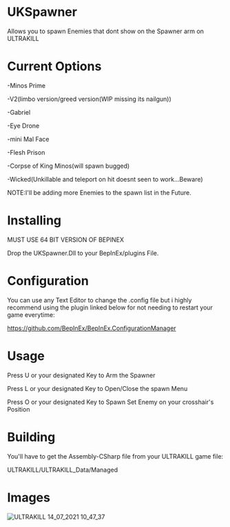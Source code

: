 # UKSpawner
Allows you to spawn Enemies that dont show on the Spawner arm on ULTRAKILL

# Current Options

-Minos Prime

-V2(limbo version/greed version(WIP missing its nailgun))

-Gabriel

-Eye Drone

-mini Mal Face

-Flesh Prison

-Corpse of King Minos(will spawn bugged)

-Wicked(Unkillable and teleport on hit doesnt seen to work...Beware)

NOTE:I'll be adding more Enemies to the spawn list in the Future.

# Installing

MUST USE 64 BIT VERSION OF BEPINEX

Drop the UKSpawner.Dll to your BepInEx/plugins File.

# Configuration

You can use any Text Editor to change the .config file but i highly recommend using the plugin linked below for not needing to restart your game everytime:

https://github.com/BepInEx/BepInEx.ConfigurationManager

# Usage

Press U or your designated Key to Arm the Spawner

Press L or your designated Key to Open/Close the spawn Menu

Press O or your designated Key to Spawn Set Enemy on your crosshair's Position

# Building

You'll have to get the Assembly-CSharp file from your ULTRAKILL game file:

ULTRAKILL/ULTRAKILL_Data/Managed

# Images

![ULTRAKILL 14_07_2021 10_47_37](https://user-images.githubusercontent.com/70617250/125633321-0e4fa1d3-0909-4fdb-af99-4ca667515433.png)
